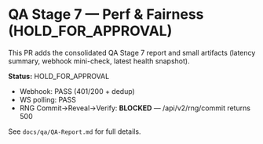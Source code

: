 # QA Stage 7 — Perf & Fairness (HOLD_FOR_APPROVAL)

This PR adds the consolidated QA Stage 7 report and small artifacts (latency summary, webhook mini-check, latest health snapshot).

**Status:** HOLD_FOR_APPROVAL  
- Webhook: PASS (401/200 + dedup)  
- WS polling: PASS  
- RNG Commit→Reveal→Verify: **BLOCKED** — /api/v2/rng/commit returns 500

See `docs/qa/QA-Report.md` for full details.
